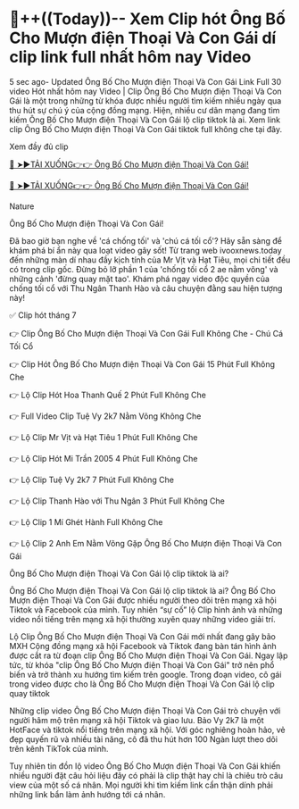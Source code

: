 # 🎥++((Today))-- Xem Clip hót Ông Bố Cho Mượn điện Thoại Và Con Gái dí clip link full nhất hôm nay Video

5 sec ago- Updated Ông Bố Cho Mượn điện Thoại Và Con Gái Link Full 30 video Hót nhất hôm nay Video | Clip Ông Bố Cho Mượn điện Thoại Và Con Gái là một trong những từ khóa được nhiều người tìm kiếm nhiều ngày qua thu hút sự chú ý của cộng đồng mạng. Hiện, nhiều cư dân mạng đang tìm kiếm Ông Bố Cho Mượn điện Thoại Và Con Gái lộ clip  tiktok là ai. Xem link clip Ông Bố Cho Mượn điện Thoại Và Con Gái tiktok full không che tại đây.

Xem đầy đủ clip

[🔴 ➤►TẢI XUỐNG👉👉 Ông Bố Cho Mượn điện Thoại Và Con Gái!](https://ivooxnews.today/link-tran-ha-linh-2k2-full/)

[🔴 ➤►TẢI XUỐNG👉👉 Ông Bố Cho Mượn điện Thoại Và Con Gái!](https://ivooxnews.today/link-tran-ha-linh-2k2-full/)

Nature

Ông Bố Cho Mượn điện Thoại Và Con Gái!

Đã bao giờ bạn nghe về 'cá chống tối' và 'chú cá tối cổ'? Hãy sẵn sàng để khám phá bí ẩn này qua loạt video gây sốt! Từ trang web ivooxnews.today đến những màn dí nhau đầy kịch tính của Mr Vịt và Hạt Tiêu, mọi chi tiết đều có trong clip gốc. Đừng bỏ lỡ phần 1 của 'chống tối cổ 2 ae nằm võng' và những cảnh 'đừng quay mặt tao'. Khám phá ngay video độc quyền của chống tối cổ với Thu Ngân Thanh Hào và câu chuyện đằng sau hiện tượng này!

✅ Clip hót tháng 7

👉 Clip Ông Bố Cho Mượn điện Thoại Và Con Gái Full Không Che - Chú Cá Tối Cổ

👉 Clip Hót Ông Bố Cho Mượn điện Thoại Và Con Gái 15 Phút Full Không Che

👉 Lộ Clip Hót Hoa Thanh Quế 2 Phút Full Không Che

👉 Full Video Clip Tuệ Vy 2k7 Nằm Võng Không Che

👉 Lộ Clip Mr Vịt và Hạt Tiêu 1 Phút Full Không Che

👉 Lộ Clip Hót Mi Trần 2005 4 Phút Full Không Che

👉 Lộ Clip Tuệ Vy 2k7 7 Phút Full Không Che

👉 Lộ Clip Thanh Hào với Thu Ngân 3 Phút Full Không Che

👉 Lộ Clip 1 Mí Ghét Hành Full Không Che

👉 Lộ Clip 2 Anh Em Nằm Võng Gặp Ông Bố Cho Mượn điện Thoại Và Con Gái

Ông Bố Cho Mượn điện Thoại Và Con Gái lộ clip tiktok là ai?

Ông Bố Cho Mượn điện Thoại Và Con Gái lộ clip tiktok là ai?
Ông Bố Cho Mượn điện Thoại Và Con Gái được nhiều người theo dõi trên mạng xã hội  Tiktok và Facebook của mình. Tuy nhiên “sự cố” lộ Clip hình ảnh và những  video nổi tiếng trên mạng xã hội thường xuyên quay những video giải trí.

Lộ Clip Ông Bố Cho Mượn điện Thoại Và Con Gái mới nhất đang gây bão MXH
Cộng đồng mạng xã hội Facebook và Tiktok đang bàn tán hình ảnh được cắt ra từ đoạn clip Ông Bố Cho Mượn điện Thoại Và Con Gái. Ngay lập tức, từ khóa "clip Ông Bố Cho Mượn điện Thoại Và Con Gái" trở nên phổ biến và trở thành xu hướng tìm kiếm trên google. Trong đoạn video, cô gái trong video được cho là Ông Bố Cho Mượn điện Thoại Và Con Gái lộ clip quay tiktok

Những clip video Ông Bố Cho Mượn điện Thoại Và Con Gái trò chuyện với người hâm mộ trên mạng xã hội Tiktok và giao lưu. Bảo Vy 2k7 là một HotFace và tiktok nổi tiếng trên mạng xã hội. Với góc nghiêng hoàn hảo, vẻ đẹp quyến rũ và nhiều tài năng, cô đã thu hút hơn 100 Ngàn lượt theo dõi trên kênh  TikTok của mình.

Tuy nhiên tin đồn lộ video Ông Bố Cho Mượn điện Thoại Và Con Gái khiến nhiều người đặt câu hỏi liệu đây có phải là clip thật hay chỉ là chiêu trò câu view của một số cá nhân. Mọi người khi tìm kiếm link cẩn thận dính phải những link bẩn làm ảnh hướng tới cá nhân.
